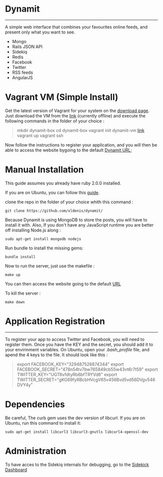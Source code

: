 # Dynamit

----------------------

A simple web interface that combines your favourites online feeds,
and present only what you want to see.

* Mongo
* Rails JSON API
* Sidekiq
* Redis
* Facebook
* Twitter
* RSS feeds
* AngularJS

# Vagrant VM (Simple Install)

Get the latest version of Vagrant for your system on the [download page](http://downloads.vagrantup.com/).
Just download the VM from the [link]() (currently offline) and execute the following commands in the 
folder of your choice :

> mkdir dynamit-box
> cd dynamit-box
> vagrant init dynamit-vm [link]()
> vagrant up
> vagrant ssh

Now follow the instructions to register your application, and you will then be able to access the website bygoing to the default [Dynamit URL](http://localhost:3000/ "Default port");


# Manual Installation

This guide assumes you already have ruby 2.0.0 installed.

If you are on Ubuntu, you can follow this [guide](http://stackoverflow.com/questions/9056008/installed-ruby-1-9-3-with-rvm-but-command-line-doesnt-show-ruby-v/9056395#9056395 "Ruby fix on Ubuntu"). 

clone the repo in the folder of your choice whith this command :

	git clone https://github.com/xldenis/dynamit/

Because Dynamit is using MongoDB to store the posts, you will have to install it with.
Also, If you don't have any JavaScript runtime you are better off installing Node.js along :

	sudo apt-get install mongodb nodejs

Run bundle to install the missing gems:

	bundle install

Now to run the server, just use the makefile :

	make up

You can then access the website going to the default [URL](http://localhost:3000/ "Default port")

To kill the server :

	make down

# Application Registration
----------------

To register your app to access Twitter and Facebook, you will need to register them.
Once you have the KEY and the secret, you should add it to your envirinment variables.
On Ubuntu, open your *.bash_profile* file, and apend the 4 keys to the file. It should
look like this :

> export FACEBOOK_KEY="329487526874344"
> export FACEBOOK_SECRET="478n54tv7bw765849cb55w43vt6r7t59"
> export TWITTER_KEY="UGT6vfdtyRb6bfTRYVd6"
> export TWITTER_SECRET="gKG69fyRBcbHVcgV65v456Bvd5vd56DVgv546DVY4y"


# Dependencies

Be careful, The curb gem uses the dev version of libcurl.
If you are on Ubuntu, run this command to install it:

	sudo apt-get install libcurl3 libcurl3-gnutls libcurl4-openssl-dev

# Administration

To have acces to the Sidekiq internals for debugging, go to the [Sidekick Dashboard](http://localhost:3000/sidekiq/)

	
